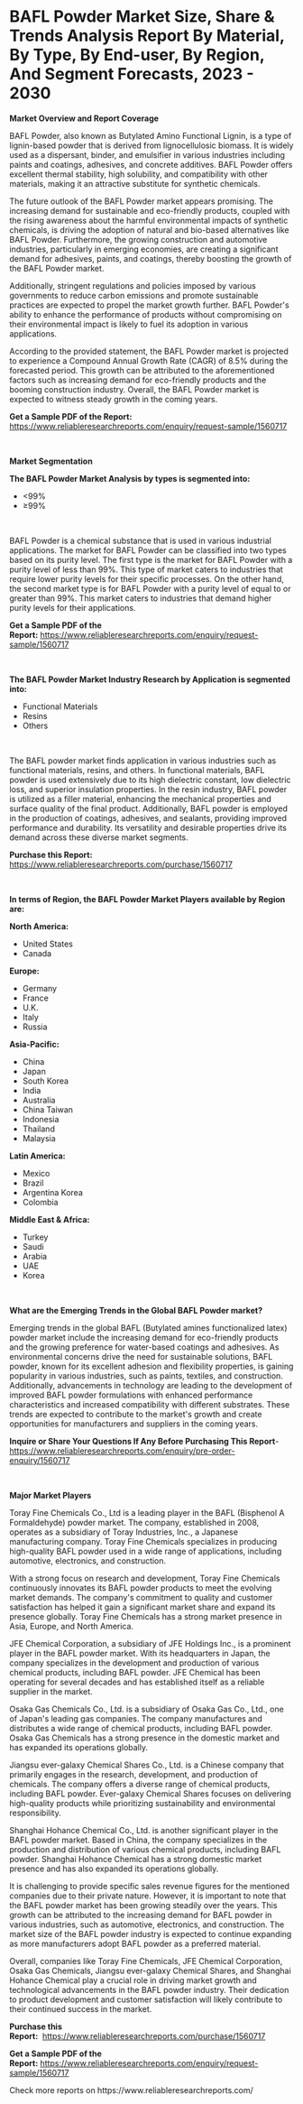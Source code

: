 <p><h1>BAFL Powder Market Size, Share & Trends Analysis Report By Material, By Type, By End-user, By Region, And Segment Forecasts, 2023 - 2030</h1></p><p><strong>Market Overview and Report Coverage</strong></p>
<p><p>BAFL Powder, also known as Butylated Amino Functional Lignin, is a type of lignin-based powder that is derived from lignocellulosic biomass. It is widely used as a dispersant, binder, and emulsifier in various industries including paints and coatings, adhesives, and concrete additives. BAFL Powder offers excellent thermal stability, high solubility, and compatibility with other materials, making it an attractive substitute for synthetic chemicals.</p><p>The future outlook of the BAFL Powder market appears promising. The increasing demand for sustainable and eco-friendly products, coupled with the rising awareness about the harmful environmental impacts of synthetic chemicals, is driving the adoption of natural and bio-based alternatives like BAFL Powder. Furthermore, the growing construction and automotive industries, particularly in emerging economies, are creating a significant demand for adhesives, paints, and coatings, thereby boosting the growth of the BAFL Powder market.</p><p>Additionally, stringent regulations and policies imposed by various governments to reduce carbon emissions and promote sustainable practices are expected to propel the market growth further. BAFL Powder's ability to enhance the performance of products without compromising on their environmental impact is likely to fuel its adoption in various applications.</p><p>According to the provided statement, the BAFL Powder market is projected to experience a Compound Annual Growth Rate (CAGR) of 8.5% during the forecasted period. This growth can be attributed to the aforementioned factors such as increasing demand for eco-friendly products and the booming construction industry. Overall, the BAFL Powder market is expected to witness steady growth in the coming years.</p></p>
<p><strong>Get a Sample PDF of the Report:</strong> <a href="https://www.reliableresearchreports.com/enquiry/request-sample/1560717">https://www.reliableresearchreports.com/enquiry/request-sample/1560717</a></p>
<p>&nbsp;</p>
<p><strong>Market Segmentation</strong></p>
<p><strong>The BAFL Powder Market Analysis by types is segmented into:</strong></p>
<p><ul><li><99%</li><li>≥99%</li></ul></p>
<p>&nbsp;</p>
<p><p>BAFL Powder is a chemical substance that is used in various industrial applications. The market for BAFL Powder can be classified into two types based on its purity level. The first type is the market for BAFL Powder with a purity level of less than 99%. This type of market caters to industries that require lower purity levels for their specific processes. On the other hand, the second market type is for BAFL Powder with a purity level of equal to or greater than 99%. This market caters to industries that demand higher purity levels for their applications.</p></p>
<p><strong>Get a Sample PDF of the Report:</strong>&nbsp;<a href="https://www.reliableresearchreports.com/enquiry/request-sample/1560717">https://www.reliableresearchreports.com/enquiry/request-sample/1560717</a></p>
<p>&nbsp;</p>
<p><strong>The BAFL Powder Market Industry Research by Application is segmented into:</strong></p>
<p><ul><li>Functional Materials</li><li>Resins</li><li>Others</li></ul></p>
<p>&nbsp;</p>
<p><p>The BAFL powder market finds application in various industries such as functional materials, resins, and others. In functional materials, BAFL powder is used extensively due to its high dielectric constant, low dielectric loss, and superior insulation properties. In the resin industry, BAFL powder is utilized as a filler material, enhancing the mechanical properties and surface quality of the final product. Additionally, BAFL powder is employed in the production of coatings, adhesives, and sealants, providing improved performance and durability. Its versatility and desirable properties drive its demand across these diverse market segments.</p></p>
<p><strong>Purchase this Report:</strong>&nbsp; <a href="https://www.reliableresearchreports.com/purchase/1560717">https://www.reliableresearchreports.com/purchase/1560717</a></p>
<p>&nbsp;</p>
<p><strong>In terms of Region, the BAFL Powder Market Players available by Region are:</strong></p>
<p>
    <p> <strong> North America: </strong>
        <ul>
            <li>United States</li>
            <li>Canada</li>
        </ul>
        </p> 
    <p> <strong> Europe: </strong>
        <ul>
            <li>Germany</li>
            <li>France</li>
            <li>U.K.</li>
            <li>Italy</li>
            <li>Russia</li>
        </ul>
        </p> 
    <p> <strong> Asia-Pacific: </strong>
        <ul>
            <li>China</li>
            <li>Japan</li>
            <li>South Korea</li>
            <li>India</li>
            <li>Australia</li>
            <li>China Taiwan</li>
            <li>Indonesia</li>
            <li>Thailand</li>
            <li>Malaysia</li>
        </ul>
        </p> 
    <p> <strong> Latin America: </strong>
        <ul>
            <li>Mexico</li>
            <li>Brazil</li>
            <li>Argentina Korea</li>
            <li>Colombia</li>
        </ul>
        </p> 
    <p> <strong> Middle East & Africa: </strong>
        <ul>
            <li>Turkey</li>
            <li>Saudi</li>
            <li>Arabia</li>
            <li>UAE</li>
            <li>Korea</li>
        </ul>
    </p>
    </p>
<p>&nbsp;</p>
<p><strong>What are the Emerging Trends in the Global BAFL Powder market?</strong></p>
<p><p>Emerging trends in the global BAFL (Butylated amines functionalized latex) powder market include the increasing demand for eco-friendly products and the growing preference for water-based coatings and adhesives. As environmental concerns drive the need for sustainable solutions, BAFL powder, known for its excellent adhesion and flexibility properties, is gaining popularity in various industries, such as paints, textiles, and construction. Additionally, advancements in technology are leading to the development of improved BAFL powder formulations with enhanced performance characteristics and increased compatibility with different substrates. These trends are expected to contribute to the market's growth and create opportunities for manufacturers and suppliers in the coming years.</p></p>
<p><strong>Inquire or Share Your Questions If Any Before Purchasing This Report</strong>- <a href="https://www.reliableresearchreports.com/enquiry/pre-order-enquiry/1560717">https://www.reliableresearchreports.com/enquiry/pre-order-enquiry/1560717</a></p>
<p>&nbsp;</p>
<p><strong>Major Market Players</strong></p>
<p><p>Toray Fine Chemicals Co., Ltd is a leading player in the BAFL (Bisphenol A Formaldehyde) powder market. The company, established in 2008, operates as a subsidiary of Toray Industries, Inc., a Japanese manufacturing company. Toray Fine Chemicals specializes in producing high-quality BAFL powder used in a wide range of applications, including automotive, electronics, and construction.</p><p>With a strong focus on research and development, Toray Fine Chemicals continuously innovates its BAFL powder products to meet the evolving market demands. The company's commitment to quality and customer satisfaction has helped it gain a significant market share and expand its presence globally. Toray Fine Chemicals has a strong market presence in Asia, Europe, and North America.</p><p>JFE Chemical Corporation, a subsidiary of JFE Holdings Inc., is a prominent player in the BAFL powder market. With its headquarters in Japan, the company specializes in the development and production of various chemical products, including BAFL powder. JFE Chemical has been operating for several decades and has established itself as a reliable supplier in the market.</p><p>Osaka Gas Chemicals Co., Ltd. is a subsidiary of Osaka Gas Co., Ltd., one of Japan's leading gas companies. The company manufactures and distributes a wide range of chemical products, including BAFL powder. Osaka Gas Chemicals has a strong presence in the domestic market and has expanded its operations globally.</p><p>Jiangsu ever-galaxy Chemical Shares Co., Ltd. is a Chinese company that primarily engages in the research, development, and production of chemicals. The company offers a diverse range of chemical products, including BAFL powder. Ever-galaxy Chemical Shares focuses on delivering high-quality products while prioritizing sustainability and environmental responsibility.</p><p>Shanghai Hohance Chemical Co., Ltd. is another significant player in the BAFL powder market. Based in China, the company specializes in the production and distribution of various chemical products, including BAFL powder. Shanghai Hohance Chemical has a strong domestic market presence and has also expanded its operations globally.</p><p>It is challenging to provide specific sales revenue figures for the mentioned companies due to their private nature. However, it is important to note that the BAFL powder market has been growing steadily over the years. This growth can be attributed to the increasing demand for BAFL powder in various industries, such as automotive, electronics, and construction. The market size of the BAFL powder industry is expected to continue expanding as more manufacturers adopt BAFL powder as a preferred material.</p><p>Overall, companies like Toray Fine Chemicals, JFE Chemical Corporation, Osaka Gas Chemicals, Jiangsu ever-galaxy Chemical Shares, and Shanghai Hohance Chemical play a crucial role in driving market growth and technological advancements in the BAFL powder industry. Their dedication to product development and customer satisfaction will likely contribute to their continued success in the market.</p></p>
<p><strong>Purchase this Report:</strong>&nbsp;&nbsp;<a href="https://www.reliableresearchreports.com/purchase/1560717">https://www.reliableresearchreports.com/purchase/1560717</a></p>
<p></p>
<p><strong>Get a Sample PDF of the Report:</strong>&nbsp;<a href="https://www.reliableresearchreports.com/enquiry/request-sample/1560717">https://www.reliableresearchreports.com/enquiry/request-sample/1560717</a></p>
<p>Check more reports on https://www.reliableresearchreports.com/</p>